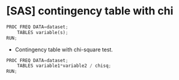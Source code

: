 # [SAS] contingency table with chi

```python
PROC FREQ DATA=dataset;
    TABLES variable(s);
RUN;
```

- Contingency table with chi-square test.

```python
PROC FREQ DATA=dataset;
    TABLES variable1*variable2 / chisq;
RUN;
```